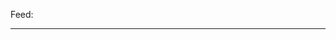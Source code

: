 Feed:

<script src="//360.vizor.io/scripts/embed.js" data-vizorurl="https://vizor.io/draft/hANs8uhDTQs7" ></script>

<script src="//360.vizor.io/scripts/embed.js" data-vizorurl="https://360.vizor.io/embed/v/yj6yy" ></script>

<script src="//360.vizor.io/scripts/embed.js" data-vizorurl="https://360.vizor.io/embed/v/nj7yb" ></script>

***

